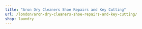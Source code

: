 ```yaml
---
title: "Aron Dry Cleaners Shoe Repairs and Key Cutting"
url: /london/aron-dry-cleaners-shoe-repairs-and-key-cutting/
shop: laundry
---
```

